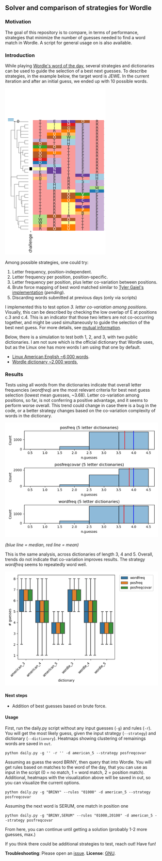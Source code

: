 ## Solver and comparison of strategies for Wordle

### Motivation
The goal of this repository is to compare, in terms of performance, strategies that minimize the number of guesses needed to find a word match in Wordle. A script for general usage on is also available.

### Introduction
While playing [Wordle's word of the day](https://www.powerlanguage.co.uk/wordle/), several strategies and dictionaries can be used to guide the selection of a best next guesses. To describe strategies, in the example below, the target word is JEWE. In the current iteration and after an initial guess, we ended up with 10 possible words.

<a href="https://github.com/ilibarra/wordle_solver/blob/main/data/clustering_example.png" target="_blank"><img src="https://github.com/ilibarra/wordle_solver/blob/main/data/clustering_example.png" alt="Clustering example" id="bg" width="330px" height="550px" /></a>

Among possible strategies, one could try:

1. Letter frequency, position-independent.
2. Letter frequency per position, position-specific.
3. Letter frequency per position, plus letter co-variation between positions.
4. Brute force mapping of best word matched similar to [Tyler Gaiel's implementation](https://medium.com/@tglaiel/the-mathematically-optimal-first-guess-in-wordle-cbcb03c19b0a) (*pending*).
5. Discarding words submitted at previous days (only via scripts)

I implemented this to test option *3. letter co-variation among positions*. Visually, this can be described by checking the low overlap of E at positions c.3 and c.4. This is an indicator that those two letters are not co-occurring together, and might be used simultaneously to guide the selection of the best next guess. For more details, see [mutual information](https://en.wikipedia.org/wiki/Mutual_information).

Below, there is a simulation to test both 1, 2, and 3, with two public dictionaries. I am not sure which is the official dictionary that Wordle uses, but as the Linux one has more words I am using that one by default.
- [Linux American English ~6,000 words](data/american-english).
- [Wordle dictionary ~2,000 words](https://github.com/hannahcode/wordle/blob/main/src/constants/wordlist.ts),

### Results

Tests using all words from the dictionaries indicate that overall letter frequencies (*wordfreq*) are the most relevant criteria for best next guess selection (lowest mean guesses, ~3.68). Letter co-variation among positions, so far, is not conferring a positive advantage, and it seems to perform worse overall. This trend could change in case there is a bug in the code, or a better strategy changes based on the co-variation complexity of words in the dictionary.

<a href="https://github.com/ilibarra/wordle_solver/blob/main/out/benchmarking_5letters.png" target="_blank"><img src="https://github.com/ilibarra/wordle_solver/blob/main/out/benchmarking_5letters.png" alt=“Benchmarking” id=“bg” width=“200px” height=“600px” /></a>

*(blue line = median, red line = mean)*

This is the same analysis, across dictionaries of length 3, 4 and 5. Overall, trends do not indicate that co-variation improves results. The strategy *wordfreq* seems to repeatedly word well.


<a href="https://github.com/ilibarra/wordle_solver/blob/main/out/benchmarking_results.png" target="_blank"><img src="https://github.com/ilibarra/wordle_solver/blob/main/out/benchmarking_results.png" alt=“Benchmarking” id=“bg” width=“600px” height=“300px” /></a>

#### Next steps

- Addition of best guesses based on brute force.

#### Usage
First, run the daily.py script without any input guesses (`-g`) and rules (`-r`). You will get the most likely guess, given the input strategy (`--strategy`) and dictionary (`--dictionory`). Heatmaps showing clustering of remainings words are saved in `out`.
```
python daily.py -g '' -r '' -d american_5 --strategy posfreqcovar
```

Assuming as guess the word BRINY, then query that into Wordle. You will get rules based on matches to the word of the day, that you can use as input in the script (0 = no match, 1 = word match, 2 = position match). Additional, heatmaps with the visualization above will be saved in out, so you can visualize the current options.
```
python daily.py -g "BRINY" --rules "01000" -d american_5 --strategy posfreqcovar
```

Assuming the next word is SERUM, one match in position one
```
python daily.py -g "BRINY,SERUM" --rules "01000,20100" -d american_5 --strategy posfreqcovar
```
From here, you can continue until getting a solution (probably 1-2 more guesses, max.)

If you think there could be additional strategies to test, reach out! Have fun!

**Troubleshooting**: Please open an [issue](https://github.com/ilbarra/wordle_solver/issues).
**License**: [GNU](https://github.com/ilibarra/wordle_solver/blob/main/LICENSE).

